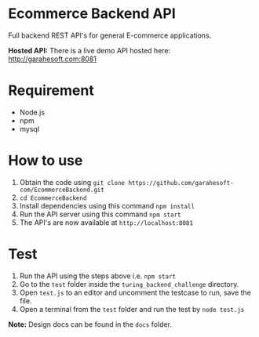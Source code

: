 # Ecommerce Backend API 

Full backend REST API's for general E-commerce applications. 

**Hosted API:** There is a live demo API hosted here: http://garahesoft.com:8081

# Requirement 

- Node.js 
- npm 
- mysql 

# How to use 

1. Obtain the code using `git clone https://github.com/garahesoft-com/EcommerceBackend.git` 
2. `cd EcommerceBackend` 
3. Install dependencies using this command `npm install` 
4. Run the API server using this command `npm start` 
5. The API's are now available at `http://localhost:8081` 

# Test 

1. Run the API using the steps above i.e. `npm start`
1. Go to the `test` folder inside the `turing_backend_challenge` directory. 
2. Open `test.js` to an editor and uncomment the testcase to run, save the file. 
3. Open a terminal from the `test` folder and run the test by `node test.js` 

**Note:** Design docs can be found in the `docs` folder.

